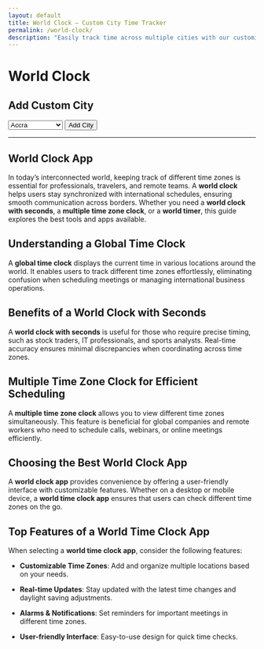 ```yaml
---
layout: default
title: World Clock – Custom City Time Tracker
permalink: /world-clock/
description: "Easily track time across multiple cities with our customizable world clock. Add your preferred cities, view real-time updates, and stay on schedule across time zones. Perfect for travelers, remote teams, and global businesses!"
---
```


<div class="container mt-4">
<h1 class="mb-4">World Clock</h1>
<div class="digital-clock" id="digital-clock"></div>
 <div class="clock-container" id="clock-container"></div>
<h2 class="mt-4">Add Custom City</h2>
 <div class="input-group mb-3">
 <select id="city-select" class="form-select">
<option value="Accra,0,https://flagcdn.com/gh.svg">Accra</option>
<option value="Addis Ababa,3,https://flagcdn.com/et.svg">Addis Ababa</option>
<option value="Algiers,1,https://flagcdn.com/dz.svg">Algiers</option>
<option value="Athens,2,https://flagcdn.com/gr.svg">Athens</option>
<option value="Auckland,13,https://flagcdn.com/nz.svg">Auckland</option>
<option value="Bangkok,7,https://flagcdn.com/th.svg">Bangkok</option>
<option value="Beijing,8,https://flagcdn.com/cn.svg">Beijing</option>
<option value="Berlin,1,https://flagcdn.com/de.svg">Berlin</option>
<option value="Bogotá,-5,https://flagcdn.com/co.svg">Bogotá</option>
<option value="Brisbane,10,https://flagcdn.com/au.svg">Brisbane</option>
<option value="Buenos Aires,-3,https://flagcdn.com/ar.svg">Buenos Aires</option>
<option value="Cairo,2,https://flagcdn.com/eg.svg">Cairo</option>
<option value="Casablanca,0,https://flagcdn.com/ma.svg">Casablanca</option>
<option value="Dar es Salaam,3,https://flagcdn.com/tz.svg">Dar es Salaam</option>
<option value="Delhi,5.5,https://flagcdn.com/in.svg">Delhi</option>
<option value="Havana,-5,https://flagcdn.com/cu.svg">Havana</option>
<option value="Hong Kong,8,https://flagcdn.com/hk.svg">Hong Kong</option>
<option value="Istanbul,3,https://flagcdn.com/tr.svg">Istanbul</option>
<option value="Jakarta,7,https://flagcdn.com/id.svg">Jakarta</option>
<option value="Johannesburg,2,https://flagcdn.com/za.svg">Johannesburg</option>
<option value="Kinshasa,1,https://flagcdn.com/cd.svg">Kinshasa</option>
<option value="Kolkata,5.5,https://flagcdn.com/in.svg">Kolkata</option>
<option value="Kuala Lumpur,8,https://flagcdn.com/my.svg">Kuala Lumpur</option>
<option value="Lagos,1,https://flagcdn.com/ng.svg">Lagos</option>
<option value="Lima,-5,https://flagcdn.com/pe.svg">Lima</option>
<option value="Los Angeles,-7,https://flagcdn.com/us.svg">Los Angeles</option>
<option value="Madrid,1,https://flagcdn.com/es.svg">Madrid</option>
<option value="Manila,8,https://flagcdn.com/ph.svg">Manila</option>
<option value="Melbourne,11,https://flagcdn.com/au.svg">Melbourne</option>
<option value="Mexico City,-6,https://flagcdn.com/mx.svg">Mexico City</option>
<option value="Moscow,3,https://flagcdn.com/ru.svg">Moscow</option>
<option value="Mumbai,5.5,https://flagcdn.com/in.svg">Mumbai</option>
<option value="Nairobi,3,https://flagcdn.com/ke.svg">Nairobi</option>
<option value="Paris,1,https://flagcdn.com/fr.svg">Paris</option>
<option value="Riyadh,3,https://flagcdn.com/sa.svg">Riyadh</option>
<option value="Rome,1,https://flagcdn.com/it.svg">Rome</option>
<option value="Santiago,-4,https://flagcdn.com/cl.svg">Santiago</option>
<option value="São Paulo,-3,https://flagcdn.com/br.svg">São Paulo</option>
<option value="Seoul,9,https://flagcdn.com/kr.svg">Seoul</option>
<option value="Shanghai,8,https://flagcdn.com/cn.svg">Shanghai</option>
<option value="Singapore,8,https://flagcdn.com/sg.svg">Singapore</option>
<option value="Stockholm,1,https://flagcdn.com/se.svg">Stockholm</option>
<option value="Tehran,3.5,https://flagcdn.com/ir.svg">Tehran</option>
<option value="Toronto,-4,https://flagcdn.com/ca.svg">Toronto</option>
<option value="Warsaw,1,https://flagcdn.com/pl.svg">Warsaw</option>
<option value="Wellington,13,https://flagcdn.com/nz.svg">Wellington</option>
 </select>
 <button class="btn btn-primary" onclick="addManualCity()">Add City</button>
</div>
<hr>

<h2> World Clock App</h2>
<p>In today&rsquo;s interconnected world, keeping track of different time zones is essential for professionals, travelers, and remote teams. A <strong>world clock</strong> helps users stay synchronized with international schedules, ensuring smooth communication across borders. Whether you need a <strong>world clock with seconds</strong>, a <strong>multiple time zone clock</strong>, or a <strong>world timer</strong>, this guide explores the best tools and apps available.</p>
<h2>Understanding a Global Time Clock</h2>
<p>A <strong>global time clock</strong> displays the current time in various locations around the world. It enables users to track different time zones effortlessly, eliminating confusion when scheduling meetings or managing international business operations.</p>
<h2>Benefits of a World Clock with Seconds</h2>
<p>A <strong>world clock with seconds</strong> is useful for those who require precise timing, such as stock traders, IT professionals, and sports analysts. Real-time accuracy ensures minimal discrepancies when coordinating across time zones.</p>
<h2>Multiple Time Zone Clock for Efficient Scheduling</h2>
<p>A <strong>multiple time zone clock</strong> allows you to view different time zones simultaneously. This feature is beneficial for global companies and remote workers who need to schedule calls, webinars, or online meetings efficiently.</p>
<h2>Choosing the Best World Clock App</h2>
<p>A <strong>world clock app</strong> provides convenience by offering a user-friendly interface with customizable features. Whether on a desktop or mobile device, a <strong>world time clock app</strong> ensures that users can check different time zones on the go.</p>
<h2>Top Features of a World Time Clock App</h2>
<p>When selecting a <strong>world time clock app</strong>, consider the following features:</p>
<ul data-spread="false">
<li>
<p><strong>Customizable Time Zones</strong>: Add and organize multiple locations based on your needs.</p>
</li>
<li>
<p><strong>Real-time Updates</strong>: Stay updated with the latest time changes and daylight saving adjustments.</p>
</li>
<li>
<p><strong>Alarms &amp; Notifications</strong>: Set reminders for important meetings in different time zones.</p>
</li>
<li>
<p><strong>User-friendly Interface</strong>: Easy-to-use design for quick time checks.</p>
</li>
</ul>



 </div>


<link rel="stylesheet" href="{{ '/assets/css/world-clock.css' | relative_url }}">
<script src="{{ '/assets/js/world-clock.js' | relative_url }}"></script>
